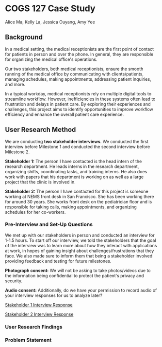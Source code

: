 # COGS 127 Case Study

Alice Ma, Kelly La, Jessica Ouyang, Amy Yee

## Background
In a medical setting, the medical receptionists are the first point of contact for patients in person and over the phone. In general, they are responsible for organizing the medical office's operations. 

Our two stakeholders, both medical receptionists, ensure the smooth running of the medical office by communicating with clients/patients, managing schedules, making appointments, addressing patient inquiries, and more.

In a typical workday, medical receptionists rely on multiple digital tools to streamline workflow. However, inefficiencies in these systems often lead to frustration and delays in patient care. By exploring their experiences and challenges, this project aims to identify opportunities to improve workflow efficiency and enhance the overall patient care experience.

## User Research Method
We are conducting **two stakeholder interviews**. We conducted the first interview before Milestone 1 and conducted the second interview before Milestone 2.

**Stakeholder 1:** The person I have contacted is the head intern of the research department. He leads interns in the research department, organizing shifts, coordinating tasks, and training interns. He also does work with papers that his department is working on as well as a large project that the clinic is involved in.

**Stakeholder 2:** The person I have contacted for this project is someone working at NEMS front desk in San Francisco. She has been working there for around 30 years. She works front desk on the pediatrician floor and is responsible for taking calls, making appointments, and organizing schedules for her co-workers.


### Pre-Interview and Set-Up Questions
We met up with our stakeholders in person and conducted an interview for 1-1.5 hours. To start off our interview, we told the stakeholders that the goal of the interview was to learn more about how they interact with applications at work, in hopes of gaining insight about challenges/frustrations that they face. We also made sure to inform them that being a stakeholder involved providing feedback and testing for future milestones.

**Photograph consent:** We will not be asking to take photos/videos due to the information being confidential to protect the patient's privacy and security.

**Audio consent:** Additionally, do we have your permission to record audio of your interview responses for us to analyze later?

[Stakeholder 1 Interview Response](interview-responses/stakeholder1-interview-response.md)


[Stakeholder 2 Interview Response](interview-responses/stakeholder2-interview-response.md)

### User Research Findings

### Problem Statement
